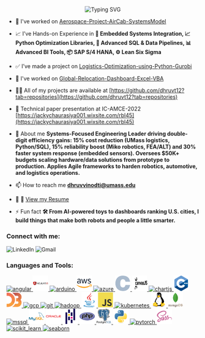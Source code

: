<p align="center">
  <img src="https://readme-typing-svg.demolab.com/?lines=Hi%20%F0%9F%91%8B%2C%20I'm%20DHRUV%20TIWARI;Engineering%20%2F%20Industrial%20Management%20%40%20UMass%20Amherst%202025;Data%20%26%20Project%20Ops%20%7C%20Python%2C%20SQL%2C%20BI%20Tools;Logistics%20%26%20Robotics%20Efficiency%20Expert%20%7C%20Open%20to%20Full-Time%20Roles%20Summer%202025&center=true&width=1000&height=60&color=0A66C2&vCenter=true&size=20" alt="Typing SVG" />
</p>

- 🔭 I've worked on [Aerospace-Project-AirCab-SystemsModel](https://github.com/dhruvt12/Aerospace-Project-AirCab-SystemsModel)

- 📈 I’ve Hands-on Experience in **🤖 Embedded Systems Integration, 📈 Python Optimization Libraries, 🧮 Advanced SQL & Data Pipelines, 📊 Advanced BI Tools, 📦 SAP S/4 HANA, ⚙️ Lean Six Sigma**

- ✅ I’ve made a project on [Logistics-Optimization-using-Python-Gurobi](https://github.com/dhruvt12/-TSP-Based-Logistics-Optimization-for-Dairy-Operations-Python-Gurobi-Heuristics)

- 📝 I've worked on [Global-Relocation-Dashboard-Excel-VBA](https://github.com/dhruvt12/Global-Relocation-Dashboard-Excel-VBA)

- 👨‍💻 All of my projects are available at [https://github.com/dhruvt12?tab=repositories](https://github.com/dhruvt12?tab=repositories)

- 📝 Technical paper presentation at IC-AMCE-2022 [https://jackychaurasiya001.wixsite.com/rbl45](https://jackychaurasiya001.wixsite.com/rbl45)

- 💬 About me **Systems-Focused Engineering Leader driving double-digit efficiency gains: 15% cost reduction (UMass logistics, Python/SQL), 15% reliability boost (Miko robotics, FEA/ALT) and 30% faster system response (embedded sensors). Oversees $50K+ budgets scaling hardware/data solutions from prototype to production. Applies Agile frameworks to harden robotics, automotive, and logistics operations.**

- 📫 How to reach me **dhruvvinodti@umass.edu**

- 📄 📄 [View my Resume](https://drive.google.com/file/d/1dsu_q7BRWtnG2JiEI-8zPux75hQX2HeQ/view?usp=share_link)

- ⚡ Fun fact **🛠️ From AI-powered toys to dashboards ranking U.S. cities, I build things that make both robots and people a little smarter.**

<h3 align="left">Connect with me:</h3>
<p align="left">
  <!-- LinkedIn -->
  <a href="https://www.linkedin.com/in/dhruvvinodtiwari/" target="_blank" style="text-decoration: none;">
    <img src="https://raw.githubusercontent.com/rahuldkjain/github-profile-readme-generator/master/src/images/icons/Social/linked-in-alt.svg" alt="LinkedIn" height="30" width="40" />
  </a>

  <!-- Gmail -->
  <a href="mailto:dhruvvinodti@umass.edu" target="_blank" style="text-decoration: none;">
    <img src="https://upload.wikimedia.org/wikipedia/commons/4/4e/Gmail_Icon.png" alt="Gmail" height="30" width="40" />
  </a>
</p>

<h3 align="left">Languages and Tools:</h3>
<p align="left"> <a href="https://angular.io" target="_blank" rel="noreferrer"> <img src="https://angular.io/assets/images/logos/angular/angular.svg" alt="angular" width="40" height="40"/> </a> <a href="https://angular.io" target="_blank" rel="noreferrer"> <img src="https://raw.githubusercontent.com/devicons/devicon/master/icons/angularjs/angularjs-original-wordmark.svg" alt="angularjs" width="40" height="40"/> </a> <a href="https://www.arduino.cc/" target="_blank" rel="noreferrer"> <img src="https://cdn.worldvectorlogo.com/logos/arduino-1.svg" alt="arduino" width="40" height="40"/> </a> <a href="https://aws.amazon.com" target="_blank" rel="noreferrer"> <img src="https://raw.githubusercontent.com/devicons/devicon/master/icons/amazonwebservices/amazonwebservices-original-wordmark.svg" alt="aws" width="40" height="40"/> </a> <a href="https://azure.microsoft.com/en-in/" target="_blank" rel="noreferrer"> <img src="https://www.vectorlogo.zone/logos/microsoft_azure/microsoft_azure-icon.svg" alt="azure" width="40" height="40"/> </a> <a href="https://www.cprogramming.com/" target="_blank" rel="noreferrer"> <img src="https://raw.githubusercontent.com/devicons/devicon/master/icons/c/c-original.svg" alt="c" width="40" height="40"/> </a> <a href="https://canvasjs.com" target="_blank" rel="noreferrer"> <img src="https://raw.githubusercontent.com/Hardik0307/Hardik0307/master/assets/canvasjs-charts.svg" alt="canvasjs" width="40" height="40"/> </a> <a href="https://www.chartjs.org" target="_blank" rel="noreferrer"> <img src="https://www.chartjs.org/media/logo-title.svg" alt="chartjs" width="40" height="40"/> </a> <a href="https://www.w3schools.com/cpp/" target="_blank" rel="noreferrer"> <img src="https://raw.githubusercontent.com/devicons/devicon/master/icons/cplusplus/cplusplus-original.svg" alt="cplusplus" width="40" height="40"/> </a> <a href="https://d3js.org/" target="_blank" rel="noreferrer"> <img src="https://raw.githubusercontent.com/devicons/devicon/master/icons/d3js/d3js-original.svg" alt="d3js" width="40" height="40"/> </a> <a href="https://cloud.google.com" target="_blank" rel="noreferrer"> <img src="https://www.vectorlogo.zone/logos/google_cloud/google_cloud-icon.svg" alt="gcp" width="40" height="40"/> </a> <a href="https://git-scm.com/" target="_blank" rel="noreferrer"> <img src="https://www.vectorlogo.zone/logos/git-scm/git-scm-icon.svg" alt="git" width="40" height="40"/> </a> <a href="https://hadoop.apache.org/" target="_blank" rel="noreferrer"> <img src="https://www.vectorlogo.zone/logos/apache_hadoop/apache_hadoop-icon.svg" alt="hadoop" width="40" height="40"/> </a> <a href="https://www.java.com" target="_blank" rel="noreferrer"> <img src="https://raw.githubusercontent.com/devicons/devicon/master/icons/java/java-original.svg" alt="java" width="40" height="40"/> </a> <a href="https://developer.mozilla.org/en-US/docs/Web/JavaScript" target="_blank" rel="noreferrer"> <img src="https://raw.githubusercontent.com/devicons/devicon/master/icons/javascript/javascript-original.svg" alt="javascript" width="40" height="40"/> </a> <a href="https://kubernetes.io" target="_blank" rel="noreferrer"> <img src="https://www.vectorlogo.zone/logos/kubernetes/kubernetes-icon.svg" alt="kubernetes" width="40" height="40"/> </a> <a href="https://www.linux.org/" target="_blank" rel="noreferrer"> <img src="https://raw.githubusercontent.com/devicons/devicon/master/icons/linux/linux-original.svg" alt="linux" width="40" height="40"/> </a> <a href="https://www.mongodb.com/" target="_blank" rel="noreferrer"> <img src="https://raw.githubusercontent.com/devicons/devicon/master/icons/mongodb/mongodb-original-wordmark.svg" alt="mongodb" width="40" height="40"/> </a> <a href="https://www.microsoft.com/en-us/sql-server" target="_blank" rel="noreferrer"> <img src="https://www.svgrepo.com/show/303229/microsoft-sql-server-logo.svg" alt="mssql" width="40" height="40"/> </a> <a href="https://www.mysql.com/" target="_blank" rel="noreferrer"> <img src="https://raw.githubusercontent.com/devicons/devicon/master/icons/mysql/mysql-original-wordmark.svg" alt="mysql" width="40" height="40"/> </a> <a href="https://www.oracle.com/" target="_blank" rel="noreferrer"> <img src="https://raw.githubusercontent.com/devicons/devicon/master/icons/oracle/oracle-original.svg" alt="oracle" width="40" height="40"/> </a> <a href="https://pandas.pydata.org/" target="_blank" rel="noreferrer"> <img src="https://raw.githubusercontent.com/devicons/devicon/2ae2a900d2f041da66e950e4d48052658d850630/icons/pandas/pandas-original.svg" alt="pandas" width="40" height="40"/> </a> <a href="https://www.php.net" target="_blank" rel="noreferrer"> <img src="https://raw.githubusercontent.com/devicons/devicon/master/icons/php/php-original.svg" alt="php" width="40" height="40"/> </a> <a href="https://www.postgresql.org" target="_blank" rel="noreferrer"> <img src="https://raw.githubusercontent.com/devicons/devicon/master/icons/postgresql/postgresql-original-wordmark.svg" alt="postgresql" width="40" height="40"/> </a> <a href="https://www.python.org" target="_blank" rel="noreferrer"> <img src="https://raw.githubusercontent.com/devicons/devicon/master/icons/python/python-original.svg" alt="python" width="40" height="40"/> </a> <a href="https://pytorch.org/" target="_blank" rel="noreferrer"> <img src="https://www.vectorlogo.zone/logos/pytorch/pytorch-icon.svg" alt="pytorch" width="40" height="40"/> </a> <a href="https://sass-lang.com" target="_blank" rel="noreferrer"> <img src="https://raw.githubusercontent.com/devicons/devicon/master/icons/sass/sass-original.svg" alt="sass" width="40" height="40"/> </a> <a href="https://scikit-learn.org/" target="_blank" rel="noreferrer"> <img src="https://upload.wikimedia.org/wikipedia/commons/0/05/Scikit_learn_logo_small.svg" alt="scikit_learn" width="40" height="40"/> </a> <a href="https://seaborn.pydata.org/" target="_blank" rel="noreferrer"> <img src="https://seaborn.pydata.org/_images/logo-mark-lightbg.svg" alt="seaborn" width="40" height="40"/> </a> </p>
